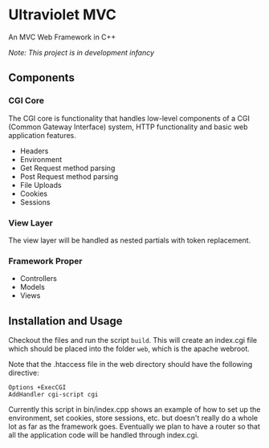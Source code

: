# Ultraviolet MVC #
An MVC Web Framework in C++

_Note: This project is in development infancy_

## Components ##
### CGI Core ###
The CGI core is functionality that handles low-level components of a CGI (Common Gateway Interface) system, HTTP functionality and basic web application features.
  * Headers
  * Environment
  * Get Request method parsing
  * Post Request method parsing
  * File Uploads
  * Cookies
  * Sessions

### View Layer ###
The view layer will be handled as nested partials with token replacement.

### Framework Proper ###
  * Controllers
  * Models
  * Views

## Installation and Usage ##
Checkout the files and run the script `build`. This will create an index.cgi file which should be placed into the folder `web`, which is the apache webroot.

Note that the .htaccess file in the web directory should have the following directive:
```
Options +ExecCGI
AddHandler cgi-script cgi
```

Currently this script in bin/index.cpp shows an example of how to set up the environment, set cookies, store sessions, etc. but doesn't really do a whole lot as far as the framework goes. Eventually we plan to have a router so that all the application code will be handled through index.cgi.